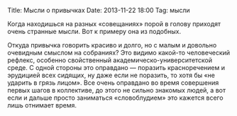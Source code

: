 Title: Мысли о привычках
Date: 2013-11-22 18:00
Tag: мысли

Когда находишься на разных «совещаниях» порой в голову приходят очень странные мысли. Вот к примеру она из подобных.


Откуда привычка говорить красиво и долго, но с малым и довольно очевидным смыслом на собраниях? Это видимо какой-то человеческий рефлекс, особенно свойственный академическо-университетской среде. С одной стороны это оправдано — поразить красноречением и эрудицией всех сидящих, ну даже если не поразить, то хотя бы «не ударить в грязь лицом». Все очень оправдано во время совершения первых шагов в коллективе, до этого не сильно знакомых людей, а вот если и дальше просто заниматься «словоблудием» это кажется всего лишь отнимает время.